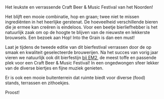 Het leukste en verrassende Craft Beer & Music Festival van het Noorden!

Het blijft een mooie combinatie, hop en graan; twee niet te missen ingrediënten in het heerlijke gerstenat. De hoeveelheid verschillende bieren die je ermee kan creëren is eindeloos.
Voor een beetje bierliefhebber is het natuurlijk zaak om op de hoogte te blijven van de nieuwste en lekkerste brouwsels. Een bezoek aan Hop! Into the Grain is dan een must!

Laat je tijdens de tweede editie van dit bierfestival verrassen door de op smaak en kwaliteit geselecteerde brouwerijen.
Na het succes van vorig jaar vieren we natuurlijk ook dit bierfestijn [bij EM2](https://em2groningen.nl), de meest toffe en passende plek voor een Craft Beer & Music Festival! In een ongedwongen sfeer lekker van de diverse biertjes en fijne muziek genieten.

Er is ook een mooie buitenterrein dat ruimte biedt voor diverse (food) stands, terrassen en zithoekjes.

Proost!
